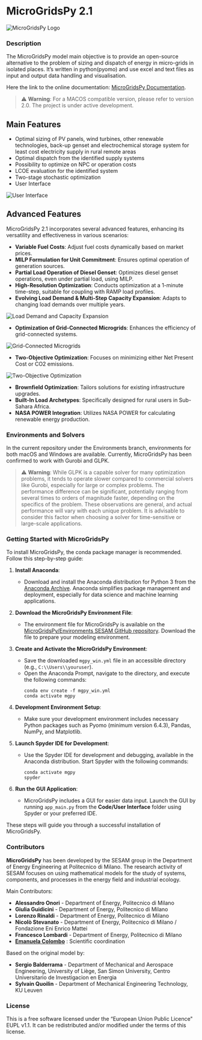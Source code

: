 
MicroGridsPy 2.1
======================== 

![MicroGridsPy Logo](https://user-images.githubusercontent.com/73618037/225138390-a5593e6d-6b9f-408b-ab28-60ac3a9871c8.png)

### Description

The MicroGridsPy model main objective is to provide an open-source alternative to the problem of sizing and dispatch of energy in micro-grids in isolated places. It’s written in python(pyomo) and use excel and text files as input and output data handling and visualisation.

Here the link to the online documentation: [MicroGridsPy Documentation](https://microgridspy-docs.readthedocs.io/en/latest/).

> :warning: **Warning**: For a MACOS compatible version, please refer to version 2.0. The project is under active development. 


## Main Features

- Optimal sizing of PV panels, wind turbines, other renewable technologies, back-up genset and electrochemical storage system for least cost electricity 
  supply in rural remote areas
- Optimal dispatch from the identified supply systems
- Possibility to optimize on NPC or operation costs
- LCOE evaluation for the identified system
- Two-stage stochastic optimization
- User Interface
  
![User Interface](https://github.com/SESAM-Polimi/MicroGridsPy-SESAM/blob/MicroGridsPy-2.1/docs/source/Images/Interface.png?raw=true)


## Advanced Features

MicroGridsPy 2.1 incorporates several advanced features, enhancing its versatility and effectiveness in various scenarios:

- **Variable Fuel Costs**: Adjust fuel costs dynamically based on market prices.
- **MILP Formulation for Unit Commitment**: Ensures optimal operation of generation sources.
- **Partial Load Operation of Diesel Genset**: Optimizes diesel genset operations, even under partial load, using MILP.
- **High-Resolution Optimization**: Conducts optimization at a 1-minute time-step, suitable for coupling with RAMP load profiles.
- **Evolving Load Demand & Multi-Step Capacity Expansion**: Adapts to changing load demands over multiple years.

![Load Demand and Capacity Expansion](https://user-images.githubusercontent.com/73618037/225139304-0c1d2ee3-5f2d-4b45-8c9f-21d967883f1b.png)

- **Optimization of Grid-Connected Microgrids**: Enhances the efficiency of grid-connected systems.

![Grid-Connected Microgrids](https://user-images.githubusercontent.com/73618037/225138883-b5085bb1-6378-4743-9ce5-b81bdab8dcba.png)

- **Two-Objective Optimization**: Focuses on minimizing either Net Present Cost or CO2 emissions.

![Two-Objective Optimization](https://user-images.githubusercontent.com/73618037/225139420-01a71137-c7be-4dda-a5e3-ba766f3780b4.png)

- **Brownfield Optimization**: Tailors solutions for existing infrastructure upgrades.
- **Built-In Load Archetypes**: Specifically designed for rural users in Sub-Sahara Africa.
- **NASA POWER Integration**: Utilizes NASA POWER for calculating renewable energy production.

	
### Environments and Solvers

In the current repository under the Environments branch, environments for both macOS and Windows are available. Currently, MicroGridsPy has been confirmed to work with Gurobi and GLPK.

> :warning: **Warning**: While GLPK is a capable solver for many optimization problems, it tends to operate slower compared to commercial solvers like Gurobi, especially for large or complex problems. The performance difference can be significant, potentially ranging from several times to orders of magnitude faster, depending on the specifics of the problem. These observations are general, and actual performance will vary with each unique problem. It is advisable to consider this factor when choosing a solver for time-sensitive or large-scale applications.

### Getting Started with MicroGridsPy

To install MicroGridsPy, the conda package manager is recommended. Follow this step-by-step guide:

1. **Install Anaconda**:
   - Download and install the Anaconda distribution for Python 3 from the [Anaconda Archive](https://repo.anaconda.com/archive/). Anaconda simplifies package management and deployment, especially for data science and machine learning applications.

2. **Download the MicroGridsPy Environment File**:
   - The environment file for MicroGridsPy is available on the [MicroGridsPy/Environments SESAM GitHub repository](https://github.com/SESAM-Polimi/MicroGridsPy-SESAM/tree/Environments). Download the file to prepare your modeling environment.

3. **Create and Activate the MicroGridsPy Environment**:
   - Save the downloaded `mgpy_win.yml` file in an accessible directory (e.g., `C:\\Users\\youruser`).
   - Open the Anaconda Prompt, navigate to the directory, and execute the following commands:
     ```
     conda env create -f mgpy_win.yml
     conda activate mgpy
     ```

4. **Development Environment Setup**:
   - Make sure your development environment includes necessary Python packages such as Pyomo (minimum version 6.4.3), Pandas, NumPy, and Matplotlib.

5. **Launch Spyder IDE for Development**:
   - Use the Spyder IDE for development and debugging, available in the Anaconda distribution. Start Spyder with the following commands:
     ```
     conda activate mgpy
     spyder
     ```

6. **Run the GUI Application**:
   - MicroGridsPy includes a GUI for easier data input. Launch the GUI by running `app_main.py` from the **Code/User Interface** folder using Spyder or your preferred IDE.

These steps will guide you through a successful installation of MicroGridsPy.

### Contributors

**MicroGridsPy** has been developed by the SESAM group in the Department of Energy Engineering at Politecnico di Milano. The research activity of SESAM focuses on using mathematical models for the study of systems, components, and processes in the energy field and industrial ecology.

Main Contributors:

- **Alessandro Onori** - Department of Energy, Politecnico di Milano
- **Giulia Guidicini** - Department of Energy, Politecnico di Milano
- **Lorenzo Rinaldi** - Department of Energy, Politecnico di Milano
- **Nicolò Stevanato** - Department of Energy, Politecnico di Milano / Fondazione Eni Enrico Mattei
- **Francesco Lombardi** - Department of Energy, Politecnico di Milano
- **[Emanuela Colombo](https://www4.ceda.polimi.it/manifesti/manifesti/controller/ricerche/RicercaPerDocentiPublic.do?EVN_DIDATTICA=evento&k_doc=44891&lang=EN&aa=2014&tab_ricerca=1)** : Scientific coordination

Based on the original model by:

- **Sergio Balderrama** - Department of Mechanical and Aerospace Engineering, University of Liège, San Simon University, Centro Universitario de Investigacion en Energia
- **Sylvain Quoilin** - Department of Mechanical Engineering Technology, KU Leuven


### License
This is a free software licensed under the “European Union Public Licence" EUPL v1.1. It 
can be redistributed and/or modified under the terms of this license.
